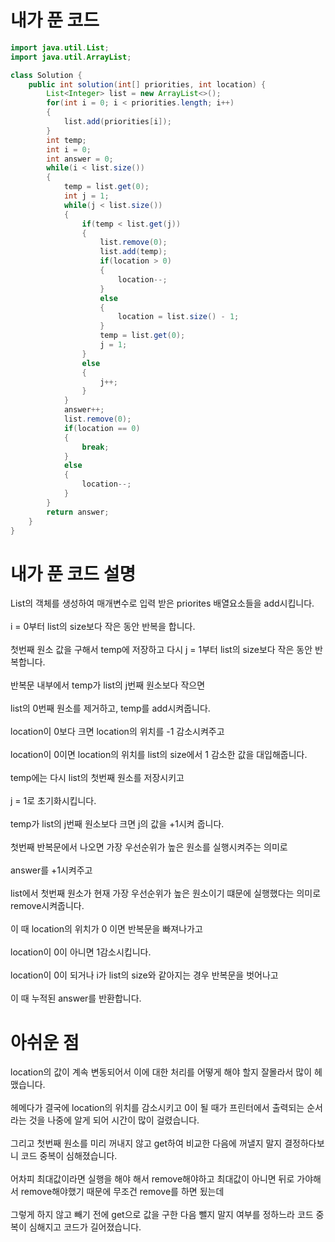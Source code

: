 # 내가 푼 코드

```java
import java.util.List;
import java.util.ArrayList;

class Solution {
    public int solution(int[] priorities, int location) {
        List<Integer> list = new ArrayList<>();
        for(int i = 0; i < priorities.length; i++)
        {
            list.add(priorities[i]);
        }
        int temp;
        int i = 0;
        int answer = 0;
        while(i < list.size())
        {
            temp = list.get(0);
            int j = 1;
            while(j < list.size())
            {
                if(temp < list.get(j))
                {
                    list.remove(0);
                    list.add(temp);
                    if(location > 0)
                    {
                        location--;
                    }
                    else
                    {
                        location = list.size() - 1;
                    }
                    temp = list.get(0);
                    j = 1;
                }
                else
                {
                    j++;
                }
            }
            answer++;
            list.remove(0);
            if(location == 0)
            {
                break;
            }
            else
            {
                location--;
            }
        }
        return answer;
    }
}
```

# 내가 푼 코드 설명

List의 객체를 생성하여 매개변수로 입력 받은 priorites 배열요소들을 add시킵니다.<br><br>
i = 0부터 list의 size보다 작은 동안 반복을 합니다.<br><br>
첫번째 원소 값을 구해서 temp에 저장하고 다시 j = 1부터 list의 size보다 작은 동안 반복합니다.<br><br>
반복문 내부에서 temp가 list의 j번째 원소보다 작으면<br><br>
list의 0번째 원소를 제거하고, temp를 add시켜줍니다.<br><br>
location이 0보다 크면 location의 위치를 -1 감소시켜주고<br><br>
location이 0이면 location의 위치를 list의 size에서 1 감소한 값을 대입해줍니다.<br><br>
temp에는 다시 list의 첫번째 원소를 저장시키고<br><br>
j = 1로 초기화시킵니다.<br><br>
temp가 list의 j번째 원소보다 크면 j의 값을 +1시켜 줍니다.<br><br>
첫번째 반복문에서 나오면 가장 우선순위가 높은 원소를 실행시켜주는 의미로<br><br>
answer를 +1시켜주고<br><br>
list에서 첫번째 원소가 현재 가장 우선순위가 높은 원소이기 떄문에 실행했다는 의미로 remove시켜줍니다.<br><br>
이 때 location의 위치가 0 이면 반복문을 빠져나가고<br><br>
location이 0이 아니면 1감소시킵니다.<br><br>
location이 0이 되거나 i가 list의 size와 같아지는 경우 반복문을 벗어나고<br><br>
이 때 누적된 answer를 반환합니다.

# 아쉬운 점
location의 값이 계속 변동되어서 이에 대한 처리를 어떻게 해야 할지 잘몰라서 많이 헤맸습니다.<br><br>
헤메다가 결국에 location의 위치를 감소시키고 0이 될 때가 프린터에서 출력되는 순서라는 것을 나중에 알게 되어 시간이 많이 걸렸습니다.<br><br>
그리고 첫번째 원소를 미리 꺼내지 않고 get하여 비교한 다음에 꺼낼지 말지 결정하다보니 코드 중복이 심해졌습니다.<br><br>
어차피 최대값이라면 실행을 해야 해서 remove해야하고 최대값이 아니면 뒤로 가야해서 remove해야했기 때문에 무조건 remove를 하면 됬는데<br><br>
그렇게 하지 않고 빼기 전에 get으로 값을 구한 다음 뺄지 말지 여부를 정하느라 코드 중복이 심해지고 코드가 길어졌습니다.
